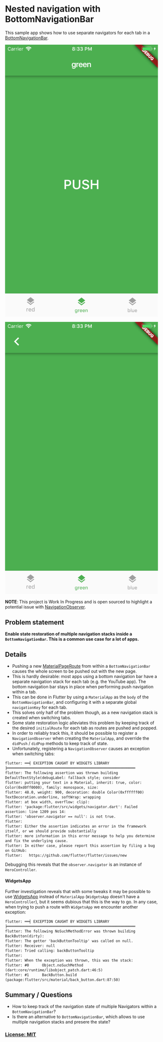 # Nested navigation with BottomNavigationBar

This sample app shows how to use separate navigators for each tab in a [BottomNavigationBar](https://docs.flutter.io/flutter/material/BottomNavigationBar-class.html).

![](screenshots/green-root.png)

![](screenshots/green-detail.png)

**NOTE**: This project is Work In Progress and is open sourced to highlight a potential issue with [NavigationObserver](https://docs.flutter.io/flutter/widgets/NavigatorObserver-class.html).

## Problem statement

**Enable state restoration of multiple navigation stacks inside a `BottomNavigationBar`. This is a common use case for a lot of apps.**

## Details

* Pushing a new [MaterialPageRoute](https://docs.flutter.io/flutter/material/MaterialPageRoute-class.html) from within a `BottomNavigationBar` causes the whole screen to be pushed out with the new page.
* This is hardly desirable: most apps using a bottom navigation bar have a separate navigation stack for each tab (e.g. the YouTube app). The bottom navigation bar stays in place when performing push navigation within a tab.
* This can be done in Flutter by using a `MaterialApp` as the `body` of the `BottomNavigationBar`, and configuring it with a separate global `navigationKey` for each tab.
* This solves only half of the problem though, as a new navigation stack is created when switching tabs.
* Some state restoration logic alleviates this problem by keeping track of the desired `initialRoute` for each tab as routes are pushed and popped.
* In order to reliably track this, it should be possible to register a `NavigationObserver` when creating the `MaterialApp`, and override the `didPush` / `didPop` methods to keep track of state.
* Unfortunately, registering a `NavigationObserver` causes an exception when switching tabs:

```
flutter: ══╡ EXCEPTION CAUGHT BY WIDGETS LIBRARY ╞═══════════════════════════════════════════════════════════
flutter: The following assertion was thrown building DefaultTextStyle(debugLabel: fallback style; consider
flutter: putting your text in a Material, inherit: true, color: Color(0xd0ff0000), family: monospace, size:
flutter: 48.0, weight: 900, decoration: double Color(0xffffff00) TextDecoration.underline, softWrap: wrapping
flutter: at box width, overflow: clip):
flutter: 'package:flutter/src/widgets/navigator.dart': Failed assertion: line 1209 pos 14:
flutter: 'observer.navigator == null': is not true.
flutter:
flutter: Either the assertion indicates an error in the framework itself, or we should provide substantially
flutter: more information in this error message to help you determine and fix the underlying cause.
flutter: In either case, please report this assertion by filing a bug on GitHub:
flutter:   https://github.com/flutter/flutter/issues/new
```

Debugging this reveals that the `observer.navigator` is an instance of `HeroController`.

#### WidgetsApp

Further investigation reveals that with some tweaks it may be possible to use [WidgetsApp](https://docs.flutter.io/flutter/widgets/WidgetsApp-class.html) instead of `MaterialApp` (`WidgetsApp` doesn't have a `HeroController`), but it seems dubious that this is the way to go. In any case, when trying to push a route with `WidgetsApp` we encounter another exception:

```
flutter: ══╡ EXCEPTION CAUGHT BY WIDGETS LIBRARY ╞═══════════════════════════════════════════════════════════
flutter: The following NoSuchMethodError was thrown building BackButton(dirty):
flutter: The getter 'backButtonTooltip' was called on null.
flutter: Receiver: null
flutter: Tried calling: backButtonTooltip
flutter:
flutter: When the exception was thrown, this was the stack:
flutter: #0      Object.noSuchMethod (dart:core/runtime/libobject_patch.dart:46:5)
flutter: #1      BackButton.build (package:flutter/src/material/back_button.dart:87:50)
```

## Summary / Questions

* How to keep track of the navigation state of multiple Navigators within a `BottomNavigationBar`?
* Is there an alternative to `BottomNavigationBar`, which allows to use multiple navigation stacks and presere the state?


### [License: MIT](LICENSE.md)
